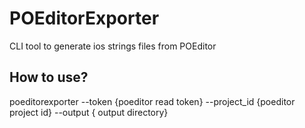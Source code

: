 # POEditorExporter

CLI tool to generate ios strings files from POEditor

## How to use?

poeditorexporter --token {poeditor read token} --project_id {poeditor project id} --output { output directory}
